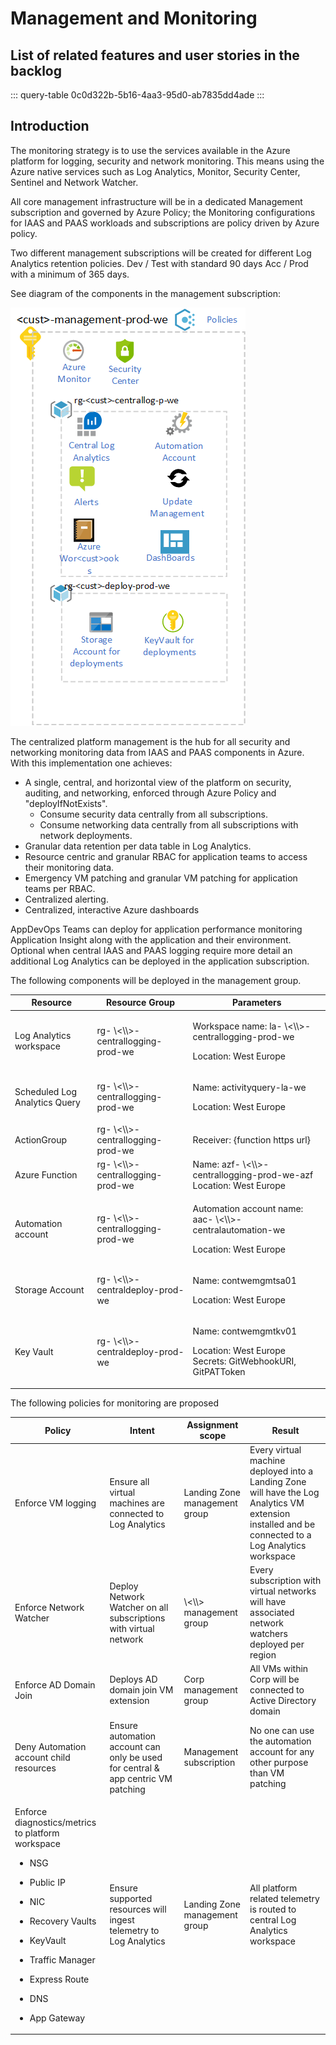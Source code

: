 # Management and Monitoring

## List of related features and user stories in the backlog

::: query-table 0c0d322b-5b16-4aa3-95d0-ab7835dd4ade
:::


## Introduction

The monitoring strategy is to use the services available in the Azure platform for logging, security and network monitoring. This means using the Azure native services such as Log Analytics, Monitor, Security Center, Sentinel and Network Watcher.

All core management infrastructure will be in a dedicated Management subscription and governed by Azure Policy; the Monitoring configurations for IAAS and PAAS workloads and subscriptions are policy driven by Azure policy.

Two different management subscriptions will be created for different Log Analytics retention policies. Dev / Test with standard 90 days Acc / Prod with a minimum of 365 days.

See diagram of the components in the management subscription: 


![Monitoring Subscription](../media/management.png)

The centralized platform management is the hub for all security and networking monitoring data from IAAS and PAAS components in Azure. With this implementation one achieves:

* A single, central, and horizontal view of the platform on security, auditing, and networking, enforced through Azure Policy and "deployIfNotExists".
   * Consume security data centrally from all subscriptions.
   * Consume networking data centrally from all subscriptions with network deployments.
* Granular data retention per data table in Log Analytics.
* Resource centric and granular RBAC for application teams to access their monitoring data.
* Emergency VM patching and granular VM patching for application teams per RBAC.
* Centralized alerting.
* Centralized, interactive Azure dashboards

AppDevOps Teams can deploy for application performance monitoring Application Insight along with the application and their environment. Optional when central IAAS and PAAS logging require more detail an additional Log Analytics can be deployed in the application subscription.

The following components will be deployed in the management group. 

<table>
<thead>
<tr class="header">
<th>Resource</th>
<th>Resource Group</th>
<th>Parameters</th>
</tr>
</thead>
<tbody>
<tr class="odd">
<td>Log Analytics workspace</td>
<td>rg- \<\<customer name>\>-centrallogging-prod-we</td>
<td><p>Workspace name: la- \<\<customer name>\>-centrallogging-prod-we</p>
<p>Location: West Europe</p></td>
</tr>
<tr class="even">
<td>Scheduled Log Analytics Query</td>
<td>rg- \<\<customer name>\>-centrallogging-prod-we</td>
<td><p>Name: activityquery-la-we</p>
<p>Location: West Europe</p></td>
</tr>
<tr class="odd">
<td>ActionGroup</td>
<td>rg- \<\<customer name>\>-centrallogging-prod-we</td>
<td>Receiver: {function https url}</td>
</tr>
<tr class="even">
<td>Azure Function</td>
<td>rg- \<\<customer name>\>-centrallogging-prod-we</td>
<td>Name: azf- \<\<customer name>\>-centrallogging-prod-we-azf<br />
Location: West Europe</td>
</tr>
<tr class="odd">
<td>Automation account</td>
<td>rg- \<\<customer name>\>-centrallogging-prod-we</td>
<td><p>Automation account name: aac- \<\<customer name>\>-centralautomation-we</p>
<p>Location: West Europe</p></td>
</tr>
<tr class="odd">
<td>Storage Account</td>
<td>rg- \<\<customer name>\>-centraldeploy-prod-we</td>
<td><p>Name: contwemgmtsa01</p>
<p>Location: West Europe</p></td>
</tr>
<tr class="even">
<td>Key Vault</td>
<td>rg- \<\<customer name>\>-centraldeploy-prod-we</td>
<td><p>Name: contwemgmtkv01</p>
<p>Location: West Europe<br />
Secrets: GitWebhookURI, GitPATToken</p></td>
</tr>

</tbody>
</table>

The following policies for monitoring are proposed

<table>
<thead>
<tr class="header">
<th>Policy</th>
<th>Intent</th>
<th>Assignment scope</th>
<th>Result</th>
</tr>
</thead>
<tbody>
<tr class="odd">
<tr class="odd">
<tr class="even">
<td>Enforce VM logging</td>
<td>Ensure all virtual machines are connected to Log Analytics</td>
<td>Landing Zone management group</td>
<td>Every virtual machine deployed into a Landing Zone will have the Log Analytics VM extension installed and be connected to a Log Analytics workspace</td>
</tr>
<tr class="odd">
<td>Enforce Network Watcher</td>
<td>Deploy Network Watcher on all subscriptions with virtual network</td>
<td> \<\<customer name>\> management group</td>
<td>Every subscription with virtual networks will have associated network watchers deployed per region</td>
</tr>
<tr class="even">
<td>Enforce AD Domain Join</td>
<td>Deploys AD domain join VM extension</td>
<td>Corp management group</td>
<td>All VMs within Corp will be connected to Active Directory domain</td>
</tr>
<tr class="odd">
<td>Deny Automation account child resources</td>
<td>Ensure automation account can only be used for central &amp; app centric VM patching</td>
<td>Management subscription</td>
<td>No one can use the automation account for any other purpose than VM patching</td>
</tr>
<tr class="even">
<td><p>Enforce diagnostics/metrics to platform workspace</p>
<ul>
<li><p>NSG</p></li>
<li><p>Public IP</p></li>
<li><p>NIC</p></li>
<li><p>Recovery Vaults</p></li>
<li><p>KeyVault</p></li>
<li><p>Traffic Manager</p></li>
<li><p>Express Route</p></li>
<li><p>DNS</p></li>
<li><p>App Gateway</p></li>
</ul></td>
<td>Ensure supported resources will ingest telemetry to Log Analytics</td>
<td>Landing Zone management group</td>
<td>All platform related telemetry is routed to central Log Analytics workspace</td>
</tr>
</tbody>
</table>